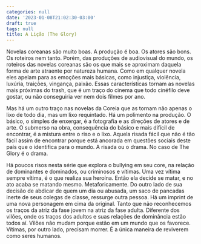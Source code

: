 ```yaml
---
categories: null
date: '2023-01-08T21:02:30-03:00'
draft: true
tags: null
title: A Lição (The Glory)
---
```


Novelas coreanas são muito boas. A produção é boa. Os atores são bons. Os roteiros nem tanto. Porém, das produções de audiovisual do mundo, os roteiros das novelas coreanas são os que mais se aproximam daquela forma de arte atraente por natureza humana. Como em qualquer novela eles apelam para as emoções mais básicas, como injustiça, violência, luxúria, traições, vingança, paixão. Essas características tornam as novelas mais próximas do trash, que é um traço do cinema que todo cinéfilo deve gostar, ou não conseguiria ver nem dois filmes por ano.

Mas há um outro traço nas novelas da Coreia que as tornam não apenas o lixo de todo dia, mas um lixo requintado. Há um polimento na produção. O básico, o simples de enxergar, é a fotografia e as direções de atores e de arte. O submerso na obra, consequência do básico e mais difícil de encontrar, é a mistura entre o riso e o lixo. Aquela risada fácil que não é tão fácil assim de encontrar porque está ancorada em questões sociais deste país que o identifica para o mundo. A risada ou o drama. No caso de The Glory é o drama.

Há poucos risos nesta série que explora o bullying em seu core, na relação de dominantes e dominados, ou criminosos e vítimas. Uma vez vítima sempre vítima, é o que realiza sua heroína. Então ela decide se matar, e no ato acaba se matando mesmo. Metaforicamente. Do outro lado de sua decisão de abdicar de quem um dia ou abusada, um saco de pancadas inerte de seus colegas de classe, ressurge outra pessoa. Há um imprint de uma nova personagem em cima da original. Tanto que não reconhecemos os traços da atriz da fase jovem na atriz da fase adulta. Diferente dos vilões, onde os traços dos adultos e suas relações de dominância estão todos aí. Vilões não mudam porque estão em um mundo que os favorece. Vítimas, por outro lado, precisam morrer. É a única maneira de reviverem como seres humanos.